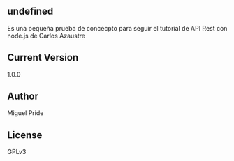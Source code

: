 
## undefined
Es una pequeña prueba de concecpto para seguir el tutorial de API Rest con node.js de Carlos Azaustre

## Current Version
1.0.0

## Author
Miguel Pride

## License
GPLv3